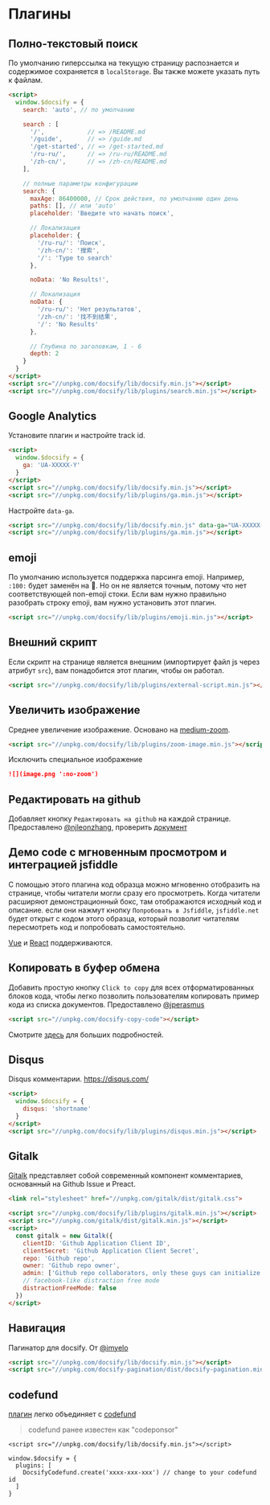 # Плагины

## Полно-текстовый поиск

По умолчанию гиперссылка на текущую страницу распознается и содержимое сохраняется в `localStorage`. Вы также можете указать путь к файлам.

```html
<script>
  window.$docsify = {
    search: 'auto', // по умолчанию

    search : [
      '/',            // => /README.md
      '/guide',       // => /guide.md
      '/get-started', // => /get-started.md
      '/ru-ru/',      // => /ru-ru/README.md
      '/zh-cn/',      // => /zh-cn/README.md
    ],

    // полные параметры конфигурации
    search: {
      maxAge: 86400000, // Срок действия, по умолчанию один день
      paths: [], // или 'auto'
      placeholder: 'Введите что начать поиск',

      // Локализация
      placeholder: {
        '/ru-ru/': 'Поиск',
        '/zh-cn/': '搜索',
        '/': 'Type to search'
      },

      noData: 'No Results!',

      // Локализация
      noData: {
        '/ru-ru/': 'Нет результатов',
        '/zh-cn/': '找不到结果',
        '/': 'No Results'
      },

      // Глубина по заголовкам, 1 - 6
      depth: 2
    }
  }
</script>
<script src="//unpkg.com/docsify/lib/docsify.min.js"></script>
<script src="//unpkg.com/docsify/lib/plugins/search.min.js"></script>
```

## Google Analytics

Установите плагин и настройте track id.

```html
<script>
  window.$docsify = {
    ga: 'UA-XXXXX-Y'
  }
</script>
<script src="//unpkg.com/docsify/lib/docsify.min.js"></script>
<script src="//unpkg.com/docsify/lib/plugins/ga.min.js"></script>
```

Настройте `data-ga`.

```html
<script src="//unpkg.com/docsify/lib/docsify.min.js" data-ga="UA-XXXXX-Y"></script>
<script src="//unpkg.com/docsify/lib/plugins/ga.min.js"></script>
```

## emoji

По умолчанию используется поддержка парсинга emoji. Например, `:100:` будет заменён на :100:. Но он не является точным, потому что нет соответствующей non-emoji стоки. Если вам нужно правильно разобрать строку emoji, вам нужно установить этот плагин.

```html
<script src="//unpkg.com/docsify/lib/plugins/emoji.min.js"></script>
```

## Внешний скрипт

Если скрипт на странице является внешним (импортирует файл js через атрибут `src`), вам понадобится этот плагин, чтобы он работал.

```html
<script src="//unpkg.com/docsify/lib/plugins/external-script.min.js"></script>
```

## Увеличить изображение

Среднее увеличение изображение. Основано на [medium-zoom](https://github.com/francoischalifour/medium-zoom).

```html
<script src="//unpkg.com/docsify/lib/plugins/zoom-image.min.js"></script>
```

Исключить специальное изображение

```markdown
![](image.png ':no-zoom')
```

## Редактировать на github

Добавляет кнопку `Редактировать на github` на каждой странице. Предоставлено [@njleonzhang](https://github.com/njleonzhang), проверить [документ](https://github.com/njleonzhang/docsify-edit-on-github)

## Демо code с мгновенным просмотром и интеграцией jsfiddle

С помощью этого плагина код образца можно мгновенно отобразить на странице, чтобы читатели могли сразу его просмотреть.
Когда читатели расширяют демонстрационный бокс, там отображаются исходный код и описание. если они нажмут кнопку  `Попробовать в Jsfiddle`,
`jsfiddle.net` будет открыт с кодом этого образца, который позволит читателям пересмотреть код и попробовать самостоятельно.

[Vue](https://njleonzhang.github.io/docsify-demo-box-vue/) и [React](https://njleonzhang.github.io/docsify-demo-box-react/) поддерживаются.

## Копировать в буфер обмена

Добавить простую кнопку `Click to copy` для всех отформатированных блоков кода, чтобы легко позволить пользователям копировать пример кода из списка документов. Предоставлено [@jperasmus](https://github.com/jperasmus)

```html
<script src="//unpkg.com/docsify-copy-code"></script>
```

Смотрите [здесь](https://github.com/jperasmus/docsify-copy-code/blob/master/README.md) для больших подробностей.

## Disqus

Disqus комментарии. https://disqus.com/

```html
<script>
  window.$docsify = {
    disqus: 'shortname'
  }
</script>
<script src="//unpkg.com/docsify/lib/plugins/disqus.min.js"></script>
```

## Gitalk

[Gitalk](https://github.com/gitalk/gitalk) представляет собой современный компонент комментариев, основанный на Github Issue и Preact.

```html
<link rel="stylesheet" href="//unpkg.com/gitalk/dist/gitalk.css">

<script src="//unpkg.com/docsify/lib/plugins/gitalk.min.js"></script>
<script src="//unpkg.com/gitalk/dist/gitalk.min.js"></script>
<script>
  const gitalk = new Gitalk({
    clientID: 'Github Application Client ID',
    clientSecret: 'Github Application Client Secret',
    repo: 'Github repo',
    owner: 'Github repo owner',
    admin: ['Github repo collaborators, only these guys can initialize github issues'],
    // facebook-like distraction free mode
    distractionFreeMode: false
  })
</script>
```

## Навигация

Пагинатор для docsify. От [@imyelo](https://github.com/imyelo)

```html
<script src="//unpkg.com/docsify/lib/docsify.min.js"></script>
<script src="//unpkg.com/docsify-pagination/dist/docsify-pagination.min.js"></script>
```

## codefund

[плагин](https://github.com/njleonzhang/docsify-plugin-codefund) легко объединяет с [codefund](https://codesponsor.io/)

> codefund ранее известен как "codeponsor"

```
<script src="//unpkg.com/docsify/lib/docsify.min.js"></script>

window.$docsify = {
  plugins: [
    DocsifyCodefund.create('xxxx-xxx-xxx') // change to your codefund id
  ]
}
```

